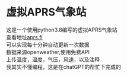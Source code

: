# 虚拟APRS气象站<br>
这是一个使用python3.8编写的虚拟APRS气象站<br>
查看地址[aprs.fi](https://aprs.fi/)  
可以实现每十分钟自动更新一次数据<br>
数据来源openweather,使用免费API<br>
上传温度，温度，气压，风速，以及注释<br>
我其实不懂编程，这是在chatGPT的帮忙下完成的<br>
